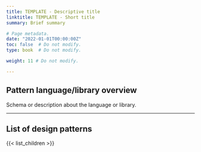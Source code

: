 ```yaml
---
title: TEMPLATE - Descriptive title
linktitle: TEMPLATE - Short title
summary: Brief summary

# Page metadata.
date: "2022-01-01T00:00:00Z"
toc: false  # Do not modify.
type: book  # Do not modify.

weight: 11 # Do not modify.

---
```


## Pattern language/library overview

Schema or description about the language or library.

---

## List of design patterns

{{< list_children >}}
